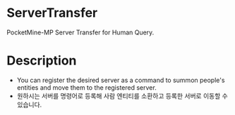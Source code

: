 # ServerTransfer
PocketMine-MP Server Transfer for Human Query.

# Description
 * You can register the desired server as a command to summon people's entities and move them to the registered server.
 * 원하시는 서버를 명령어로 등록해 사람 엔티티를 소환하고 등록한 서버로 이동할 수 있습니다.
